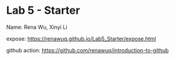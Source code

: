 # Lab 5 - Starter
Name: Rena Wu, Xinyi Li

expose: https://renawuq.github.io/Lab5_Starter/expose.html

github action: https://github.com/renawuq/introduction-to-github
